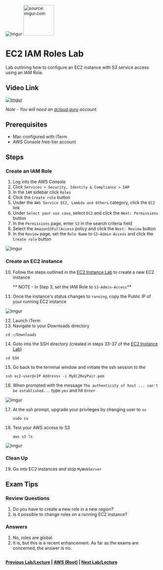 ![Imgur](https://i.imgur.com/9awJmtb.png) <img src="https://i.imgur.com/GRo5Rud.png" height="100" title="source: imgur.com" />


EC2 IAM Roles Lab
======

Lab outlining how to configure an EC2 instance with S3 service access using an IAM Role.




## Video Link

[![Imgur](https://i.imgur.com/tErMrRY.png)](https://acloud.guru/course/aws-certified-solutions-architect-associate/learn/ec2/iam-roles-ec2/watch)

*Note - You will need an [acloud.guru](acloud.guru) account.*


## Prerequisites

*   Mac configured with iTerm
*   AWS Console free-tier account


## Steps

### Create an IAM Role

1.  Log into the AWS Console
2.  Click `Services > Security, Identity & Compliance > IAM`
3.  In the `IAM` sidebar click `Roles`
4.  Click the `Create role` button
5.  Under the `AWS Service EC2, Lambda and Others` category, click the `EC2` link
6.  Under `Select your use case`, select `EC2` and click the `Next: Permissions` button
7.  In the `Permissions` page, enter `S3` in the search criteria field
8.  Select the `AmazonS3FullAccess` policy and click the `Next: Review` button
9.  In the `Review` page, set the `Role Name` to `S3-Admin-Access` and click the `Create role` button

  ![Imgur](https://i.imgur.com/F55hUPs.png)


### Create an EC2 instance

10. Follow the steps outlined in the [EC2 Instance Lab](ec2-instance-lab.md) to create a new EC2 instance
    
    ** NOTE - In Step 3, set the IAM Role to `S3-Admin-Access`**
    
11.  Once the instance's status changes to `running`, copy the Public IP of your running EC2 instance
    
  ![Imgur](https://i.imgur.com/I59pebl.png)
      
12.  Launch iTerm
13.  Navigate to your Downloads directory

  ```cd ~/Downloads```

14. Goto into the SSH directory (created in steps 33-37 of the [EC2 Instance Lab](ec2-instance-lab.md))

  ```cd SSH```
  
15. Go back to the terminal window and initiate the ssh session to the <IP Address>

  ```ssh ec2-user@<IP Address> -i MyEC2KeyPair.pem```
  
16. When prompted with the message `The authenticity of host ... can't be established...` type
    `yes` and hit `Enter`

  ![Imgur](https://i.imgur.com/nSvTcn3.png)  

17. At the ssh prompt, upgrade your privileges by changing user to `su`

    ```sudo su```

18. Test your AWS access to S3

    ```aws s3 ls```

  ![Imgur](https://i.imgur.com/PTYKyZf.png)
  
 
 ### Clean Up
  
 19. Go into EC2 instances and stop `MyWebServer` 


## Exam Tips


### Review Questions

1.  Do you have to create a new role in a new region?
2.  Is it possible to change roles on a running EC2 instance?


### Answers

1.  No, roles are global
2.  It is, but this is a recent enhancement. As far as the exams are concerned, the answer is no.

##

**[Previous Lab/Lecture](ec2-commandline-lab.md) | [AWS (Root)](../readme.adoc) | [Next Lab/Lecture](ec2-iam-roles-lab.md)** 
